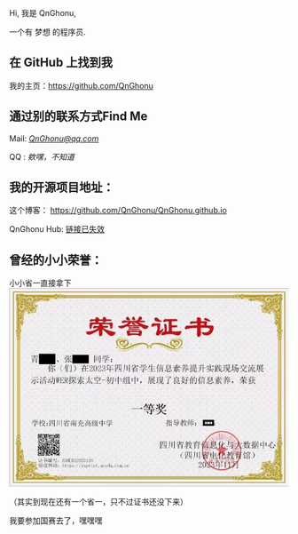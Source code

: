 Hi, 我是 QnGhonu, 

一个有 梦想 的程序员.

## 在 GitHub 上找到我

我的主页：<https://github.com/QnGhonu>

## 通过别的联系方式Find Me

Mail: *QnGhonu@qq.com*

QQ : *欸嘿，不知道*

## 我的开源项目地址：

这个博客： <https://github.com/QnGhonu/QnGhonu.github.io>

QnGhonu Hub: [链接已失效](https://github.com)

## 曾经的小小荣誉：

小小省一直接拿下
![2023-top1](/img/2023-top1.jpg)

（其实到现在还有一个省一，只不过证书还没下来）

我要参加国赛去了，嘿嘿嘿
